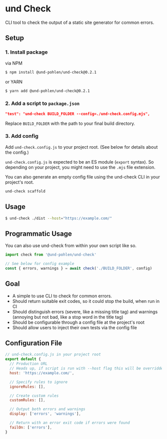# und Check

CLI tool to check the output of a static site generator for common errors.

## Setup
### 1. Install package
via NPM
```bash
$ npm install @und-pohlen/und-check@0.2.1
```
or YARN
```bash
$ yarn add @und-pohlen/und-check@0.2.1
```

### 2. Add a script to `package.json`
```json
"test": "und-check BUILD_FOLDER --config=./und-check.config.mjs",
```
Replace `BUILD_FOLDER` with the path to your final build directory.

### 3. Add config
Add `und-check.config.js` to your project root. (See below for details about the config.)

`und-check.config.js` is expected to be an ES module (`export` syntax). So
depending on your project, you might need to use the `.mjs` file extension.

You can also generate an empty config file using the und-check CLI in your
project's root.

```bash
und-check scaffold
```


## Usage
```bash
$ und-check ./dist --host="https://example.com/"
```

## Programmatic Usage
You can also use und-check from within your own script like so.

```js
import check from '@und-pohlen/und-check'

// See below for config example
const { errors, warnings } = await check('./BUILD_FOLDER', config)
```

## Goal
- A simple to use CLI to check for common errors.
- Should return suitable exit codes, so it could stop the build, when run in CI
- Should distinguish errors (severe, like a missing title tag) and warnings (annoying but not bad, like a stop word in the title tag)
- Should be configurable through a config file at the project's root
- Should allow users to inject their own tests via the config file

## Configuration File
```js
// und-check.config.js in your project root
export default {
  // Production URL
  // Heads up, if script is run with --host flag this will be overridden
  host: 'https://example.com/',

  // Specify rules to ignore
  ignoreRules: [],

  // Create custom rules
  customRules: [],

  // Output both errors and warnings
  display: ['errors', 'warnings'],

  // Return with an error exit code if errors were found
  failOn: ['errors'],
}
```

